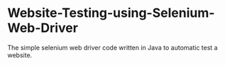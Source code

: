 # Website-Testing-using-Selenium-Web-Driver
The simple selenium web driver code written in Java to automatic test a website. 
